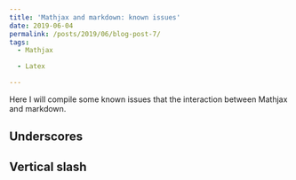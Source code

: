 ```yaml
---
title: 'Mathjax and markdown: known issues'
date: 2019-06-04
permalink: /posts/2019/06/blog-post-7/
tags:
  - Mathjax

  - Latex

---
```


Here I will compile some known issues that the interaction between Mathjax and markdown.

## Underscores

## Vertical slash
